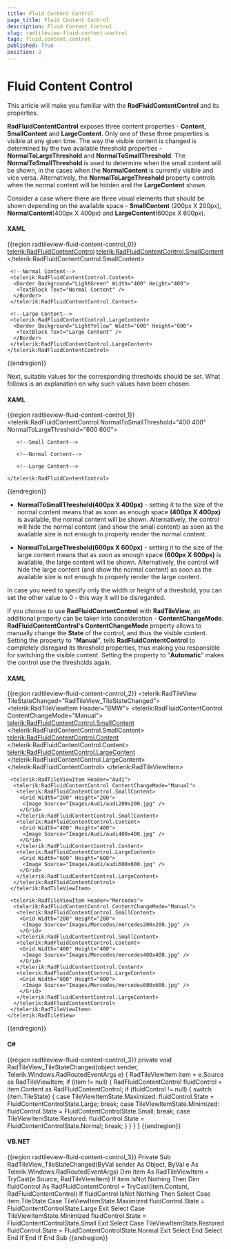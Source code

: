 ```yaml
---
title: Fluid Content Control
page_title: Fluid Content Control
description: Fluid Content Control
slug: radtileview-fluid-content-control
tags: fluid,content,control
published: True
position: 2
---
```


# Fluid Content Control

This article will make you familiar with the __RadFluidContentControl__ and its properties.

__RadFluidContentControl__ exposes three content properties - __Content__, __SmallContent__ and __LargeContent__. Only one of these three properties is visible at any given time. The way the visible content is changed is determined by the two available threshold properties - __NormalToLargeThreshold__ and __NormalToSmallThreshold__. The __NormalToSmallThreshold__ is used to determine when the small content will be shown, in the cases when the __NormalContent__ is currently visible and vice versa. Alternatively, the __NormalToLargeThreshold__ property controls when the normal content will be hidden and the __LargeContent__ shown.                

Consider a case where there are three visual elements that should be shown depending on the available space - __SmallContent__ (200px X 200px), __NormalContent__(400px X 400px) and __LargeContent__(600px X 600px).                

#### __XAML__

{{region radtileview-fluid-content-control_0}}
	<telerik:RadFluidContentControl>
	 <!--Small Content-->
	 <telerik:RadFluidContentControl.SmallContent>
	  <Border Background="LightBlue" Width="200" Height="200">
	   <TextBlock Text="Small Content" />
	  </Border>
	 </telerik:RadFluidContentControl.SmallContent>
	
	 <!--Normal Content-->
	 <telerik:RadFluidContentControl.Content>
	  <Border Background="LightGreen" Width="400" Height="400">
	   <TextBlock Text="Normal Content" />
	  </Border>
	 </telerik:RadFluidContentControl.Content>
	
	 <!--Large Content-->
	 <telerik:RadFluidContentControl.LargeContent>
	  <Border Background="LightYellow" Width="600" Height="600">
	   <TextBlock Text="Large Content" />
	  </Border>
	 </telerik:RadFluidContentControl.LargeContent>
	</telerik:RadFluidContentControl>
{{endregion}}

Next, suitable values for the corresponding thresholds should be set. What follows is an explanation on why such values have been chosen.

#### __XAML__

{{region radtileview-fluid-content-control_1}}
	<telerik:RadFluidContentControl NormalToSmallThreshold="400 400" NormalToLargeThreshold="600 600">
	
	   <!--Small Content-->
	
	   <!--Normal Content-->
	
	   <!--Large Content-->
	
	</telerik:RadFluidContentControl>
{{endregion}}

* __NormalToSmallThreshold(400px X 400px)__ - setting it to the size of the normal content means that as soon as enough space __(400px X 400px)__ is available, the normal content will be shown. Alternatively, the control will hide the normal content (and show the small content) as soon as the available size is not enough to properly render the normal content.                        

* __NormalToLargeThreshold(600px X 600px)__ - setting it to the size of the large content means that as soon as enough space __(600px X 600px)__ is available, the large content will be shown. Alternatively, the control will hide the large content (and show the normal content) as soon as the available size is not enough to properly render the large content.

In case you need to specify only the width or height of a threshold, you can set the other value to 0 - this way it will be disregarded.

If you choose to use __RadFluidContentControl__ with __RadTileView__, an additional property can be taken into consideration - __ContentChangeMode__. __RadFluidContentControl's ContentChangeMode__ property allows to manually change the __State__ of the control, and thus the visible content. Setting the property to "__Manual__", tells __RadFluidContentControl__ to completely disregard its threshold properties, thus making you responsible for switching the visible content. Setting the property to "__Automatic__" makes the control use the thresholds again.

#### __XAML__

{{region radtileview-fluid-content-control_2}}
	<telerik:RadTileView TileStateChanged="RadTileView_TileStateChanged">
	 <telerik:RadTileViewItem Header="BMW">
	  <telerik:RadFluidContentControl ContentChangeMode="Manual">
	   <telerik:RadFluidContentControl.SmallContent>
	    <Grid Width="200" Height="200">
	     <Image Source="Images/BMW/bmw200x200.jpg" />
	    </Grid>
	   </telerik:RadFluidContentControl.SmallContent>
	   <telerik:RadFluidContentControl.Content>
	    <Grid Width="400" Height="400">
	     <Image Source="Images/BMW/bmw400x400.jpg" />
	    </Grid>
	   </telerik:RadFluidContentControl.Content>
	   <telerik:RadFluidContentControl.LargeContent>
	    <Grid Width="600" Height="600">
	     <Image Source="Images/BMW/bmw600x600.jpg" />
	    </Grid>
	   </telerik:RadFluidContentControl.LargeContent>
	  </telerik:RadFluidContentControl>
	 </telerik:RadTileViewItem>
	
	 <telerik:RadTileViewItem Header="Audi">
	  <telerik:RadFluidContentControl ContentChangeMode="Manual">
	   <telerik:RadFluidContentControl.SmallContent>
	    <Grid Width="200" Height="200">
	     <Image Source="Images/Audi/audi200x200.jpg" />
	    </Grid>
	   </telerik:RadFluidContentControl.SmallContent>
	   <telerik:RadFluidContentControl.Content>
	    <Grid Width="400" Height="400">
	     <Image Source="Images/Audi/audi400x400.jpg" />
	    </Grid>
	   </telerik:RadFluidContentControl.Content>
	   <telerik:RadFluidContentControl.LargeContent>
	    <Grid Width="600" Height="600">
	     <Image Source="Images/Audi/audi600x600.jpg" />
	    </Grid>
	   </telerik:RadFluidContentControl.LargeContent>
	  </telerik:RadFluidContentControl>
	 </telerik:RadTileViewItem>
	
	 <telerik:RadTileViewItem Header="Mercedes">
	  <telerik:RadFluidContentControl ContentChangeMode="Manual">
	   <telerik:RadFluidContentControl.SmallContent>
	    <Grid Width="200" Height="200">
	     <Image Source="Images/Mercedes/mercedes200x200.jpg" />
	    </Grid>
	   </telerik:RadFluidContentControl.SmallContent>
	   <telerik:RadFluidContentControl.Content>
	    <Grid Width="400" Height="400">
	     <Image Source="Images/Mercedes/mercedes400x400.jpg" />
	    </Grid>
	   </telerik:RadFluidContentControl.Content>
	   <telerik:RadFluidContentControl.LargeContent>
	    <Grid Width="600" Height="600">
	     <Image Source="Images/Mercedes/mercedes600x600.jpg" />
	    </Grid>
	   </telerik:RadFluidContentControl.LargeContent>
	  </telerik:RadFluidContentControl>
	 </telerik:RadTileViewItem>
	</telerik:RadTileView>
{{endregion}}

#### __C#__

{{region radtileview-fluid-content-control_3}}
	private void RadTileView_TileStateChanged(object sender, Telerik.Windows.RadRoutedEventArgs e)
	{
	 RadTileViewItem item = e.Source as RadTileViewItem;
	 if (item != null)
	 {
	  RadFluidContentControl fluidControl = item.Content as RadFluidContentControl;
	  if (fluidControl != null)
	  {
	   switch (item.TileState)
	   {
	    case TileViewItemState.Maximized:
	     fluidControl.State = FluidContentControlState.Large;
	     break;
	    case TileViewItemState.Minimized:
	     fluidControl.State = FluidContentControlState.Small;
	     break;
	    case TileViewItemState.Restored:
	     fluidControl.State = FluidContentControlState.Normal;
	     break;
	   }
	  }
	 }
	}
{{endregion}}

#### __VB.NET__

{{region radtileview-fluid-content-control_3}}
	Private Sub RadTileView_TileStateChanged(ByVal sender As Object, ByVal e As Telerik.Windows.RadRoutedEventArgs)
		Dim item As RadTileViewItem = TryCast(e.Source, RadTileViewItem)
		If item IsNot Nothing Then
			Dim fluidControl As RadFluidContentControl = TryCast(item.Content, RadFluidContentControl)
			If fluidControl IsNot Nothing Then
				Select Case item.TileState
					Case TileViewItemState.Maximized
						fluidControl.State = FluidContentControlState.Large
						Exit Select
					Case TileViewItemState.Minimized
						fluidControl.State = FluidContentControlState.Small
						Exit Select
					Case TileViewItemState.Restored
						fluidControl.State = FluidContentControlState.Normal
						Exit Select
				End Select
			End If
		End If
	End Sub
{{endregion}}